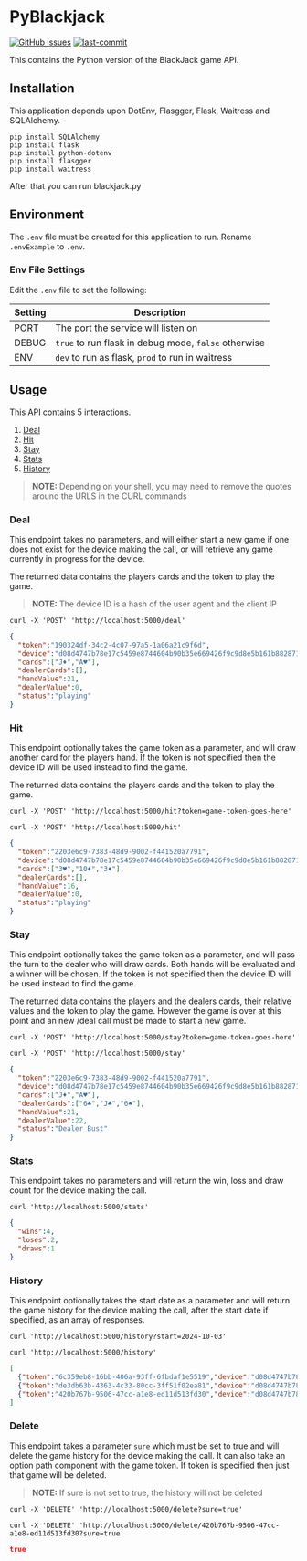 # PyBlackjack
[![GitHub issues](https://img.shields.io/github/issues/nakedmcse/PyBlackjack.png)](https://github.com/nakedmcse/PyBlackjack/issues)
[![last-commit](https://img.shields.io/github/last-commit/nakedmcse/PyBlackjack)](https://github.com/nakedmcse/PyBlackjack/commits/master)

This contains the Python version of the BlackJack game API.

## Installation
This application depends upon DotEnv, Flasgger, Flask, Waitress and SQLAlchemy.

```shell
pip install SQLAlchemy
pip install flask
pip install python-dotenv
pip install flasgger
pip install waitress
```

After that you can run blackjack.py

## Environment
The `.env` file must be created for this application to run.  Rename `.envExample` to `.env`.

### Env File Settings
Edit the `.env` file to set the following:

| Setting | Description                                          |
|---------|------------------------------------------------------|
| PORT    | The port the service will listen on                  |
| DEBUG   | `true` to run flask in debug mode, `false` otherwise |
| ENV     | `dev` to run as flask, `prod` to run in waitress     |

## Usage

This API contains 5 interactions.

1. [Deal](#deal)
2. [Hit](#hit)
3. [Stay](#stay)
4. [Stats](#stats)
5. [History](#history)

> **NOTE:** Depending on your shell, you may need to remove the quotes around the URLS in the CURL commands

### Deal<a id="deal"></a>
This endpoint takes no parameters, and will either start a new game if one does not exist for the device making the call,
or will retrieve any game currently in progress for the device.

The returned data contains the players cards and the token to play the game.

> **NOTE:** The device ID is a hash of the user agent and the client IP

```shell
curl -X 'POST' 'http://localhost:5000/deal'
```
```json
{
  "token":"190324df-34c2-4c07-97a5-1a06a21c9f6d",
  "device":"d08d4747b78e17c5459e8744604b90b35e669426f9c9d8e5b161b8828711c1ba",
  "cards":["J♦","A♥"],
  "dealerCards":[],
  "handValue":21,
  "dealerValue":0,
  "status":"playing"
}
```

### Hit<a id="hit"></a>
This endpoint optionally takes the game token as a parameter, and will draw another card for the players hand.
If the token is not specified then the device ID will be used instead to find the game.

The returned data contains the players cards and the token to play the game.

```shell
curl -X 'POST' 'http://localhost:5000/hit?token=game-token-goes-here'

curl -X 'POST' 'http://localhost:5000/hit'
```
```json
{
  "token":"2203e6c9-7383-48d9-9002-f441520a7791",
  "device":"d08d4747b78e17c5459e8744604b90b35e669426f9c9d8e5b161b8828711c1ba",
  "cards":["3♥","10♦","3♦"],
  "dealerCards":[],
  "handValue":16,
  "dealerValue":0,
  "status":"playing"
}
```

### Stay<a id="stay"></a>
This endpoint optionally takes the game token as a parameter, and will pass the turn to the dealer who will draw cards.
Both hands will be evaluated and a winner will be chosen.
If the token is not specified then the device ID will be used instead to find the game.

The returned data contains the players and the dealers cards, their relative values and the token to play the game.
However the game is over at this point and an new /deal call must be made to start a new game.

```shell
curl -X 'POST' 'http://localhost:5000/stay?token=game-token-goes-here'

curl -X 'POST' 'http://localhost:5000/stay'
```
```json
{
  "token":"2203e6c9-7383-48d9-9002-f441520a7791",
  "device":"d08d4747b78e17c5459e8744604b90b35e669426f9c9d8e5b161b8828711c1ba",
  "cards":["J♦","A♥"],
  "dealerCards":["6♣","J♣","6♠"],
  "handValue":21,
  "dealerValue":22,
  "status":"Dealer Bust"
}
```

### Stats<a id="stats"></a>
This endpoint takes no parameters and will return the win, loss and draw count for the device making the call.

```shell
curl 'http://localhost:5000/stats'
```
```json
{
  "wins":4,
  "loses":2,
  "draws":1
}
```

### History<a id="history"></a>
This endpoint optionally takes the start date as a parameter and will return the game history for the device making the call, after the start date if specified, as an array of responses.

```shell
curl 'http://localhost:5000/history?start=2024-10-03'

curl 'http://localhost:5000/history'
```

```json
[
  {"token":"6c359eb8-16bb-406a-93ff-6fbdaf1e5519","device":"d08d4747b78e17c5459e8744604b90b35e669426f9c9d8e5b161b8828711c1ba","cards":["6♣","5♦","10♥"],"dealerCards":["7♠","5♥","Q♣"],"handValue":21,"dealerValue":22,"status":"Dealer Bust"},
  {"token":"de3db63b-4363-4c33-80cc-3ff51f02ea81","device":"d08d4747b78e17c5459e8744604b90b35e669426f9c9d8e5b161b8828711c1ba","cards":["9♠","5♥","7♥"],"dealerCards":["Q♥","5♠","10♥"],"handValue":21,"dealerValue":25,"status":"Dealer Bust"},
  {"token":"420b767b-9506-47cc-a1e8-ed11d513fd30","device":"d08d4747b78e17c5459e8744604b90b35e669426f9c9d8e5b161b8828711c1ba","cards":["4♣","10♣","9♦"],"dealerCards":["6♣","3♥"],"handValue":23,"dealerValue":9,"status":"Bust"}
]
```

### Delete<a id="delete"></a>
This endpoint takes a parameter `sure` which must be set to true and will delete the game history for the device making the call.
It can also take an option path component with the game token.  If token is specified then just that game will be deleted.

> **NOTE:** If sure is not set to true, the history will not be deleted

```shell
curl -X 'DELETE' 'http://localhost:5000/delete?sure=true'

curl -X 'DELETE' 'http://localhost:5000/delete/420b767b-9506-47cc-a1e8-ed11d513fd30?sure=true'
```

```json
true
```